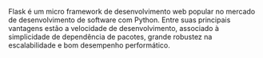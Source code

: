 Flask é um micro framework de desenvolvimento web popular no mercado de desenvolvimento de software com Python. Entre suas principais vantagens estão a velocidade de desenvolvimento, associado à simplicidade de dependência de pacotes, grande robustez na escalabilidade e bom desempenho performático.


